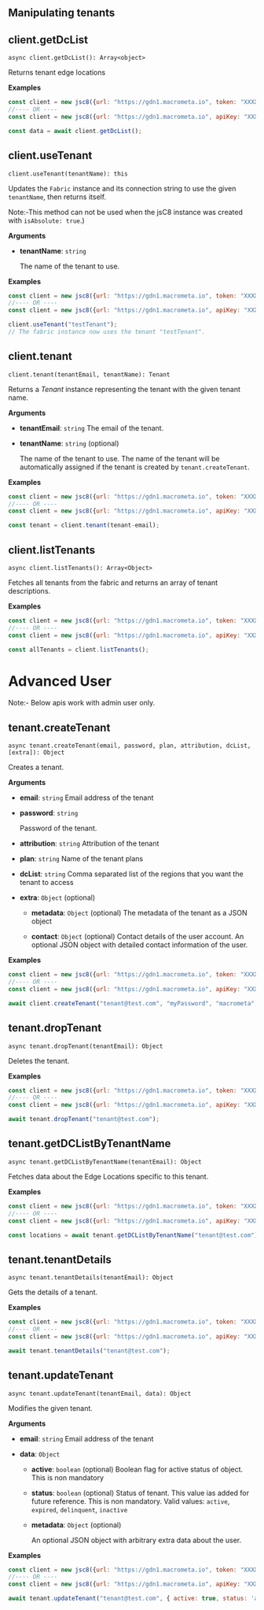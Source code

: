 ## Manipulating tenants

## client.getDcList

`async client.getDcList(): Array<object>`

Returns tenant edge locations

**Examples**

```js
const client = new jsc8({url: "https://gdn1.macrometa.io", token: "XXXX"});
//---- OR ----
const client = new jsc8({url: "https://gdn1.macrometa.io", apiKey: "XXXX"});

const data = await client.getDcList();
```

## client.useTenant

`client.useTenant(tenantName): this`

Updates the `Fabric` instance and its connection string to use the given `tenantName`, then returns itself.

Note:-This method can not be used when the jsC8 instance was created with `isAbsolute: true`.)

**Arguments**

- **tenantName**: `string`

  The name of the tenant to use.

**Examples**

```js
const client = new jsc8({url: "https://gdn1.macrometa.io", token: "XXXX"});
//---- OR ----
const client = new jsc8({url: "https://gdn1.macrometa.io", apiKey: "XXXX"});

client.useTenant("testTenant");
// The fabric instance now uses the tenant "testTenant".
```

## client.tenant

`client.tenant(tenantEmail, tenantName): Tenant`

Returns a _Tenant_ instance representing the tenant with the given tenant name.

**Arguments**

- **tenantEmail**: `string`
  The email of the tenant.

- **tenantName**: `string` (optional)

  The name of the tenant to use. The name of the tenant will be automatically assigned if the tenant is created by `tenant.createTenant`.

**Examples**

```js
const client = new jsc8({url: "https://gdn1.macrometa.io", token: "XXXX"});
//---- OR ----
const client = new jsc8({url: "https://gdn1.macrometa.io", apiKey: "XXXX"});

const tenant = client.tenant(tenant-email);
```

## client.listTenants

`async client.listTenants(): Array<Object>`

Fetches all tenants from the fabric and returns an array of tenant descriptions.

**Examples**

```js
const client = new jsc8({url: "https://gdn1.macrometa.io", token: "XXXX"});
//---- OR ----
const client = new jsc8({url: "https://gdn1.macrometa.io", apiKey: "XXXX"});

const allTenants = client.listTenants();
```

# Advanced User

Note:- Below apis work with admin user only.

## tenant.createTenant

`async tenant.createTenant(email, password, plan, attribution, dcList, [extra]): Object`

Creates a tenant.

**Arguments**

- **email**: `string`
    Email address of the tenant 

- **password**: `string`

    Password of the tenant.

- **attribution**: `string`
    Attribution of the tenant 

- **plan**: `string`
     Name of the tenant plans

- **dcList**: `string`
    Comma separated list of the regions that you want the tenant to  access

- **extra**: `Object` (optional)

    - **metadata**: `Object` (optional)
    The metadata of the tenant as a JSON object

    - **contact**: `Object` (optional)
    Contact details of the user account. An optional JSON object with detailed contact information of the user.

**Examples**

```js
const client = new jsc8({url: "https://gdn1.macrometa.io", token: "XXXX"});
//---- OR ----
const client = new jsc8({url: "https://gdn1.macrometa.io", apiKey: "XXXX"});

await client.createTenant("tenant@test.com", "myPassword", "macrometa", "free" "test-eu-west-1,test-us-west-2");
```

## tenant.dropTenant

`async tenant.dropTenant(tenantEmail): Object`

Deletes the tenant.

**Examples**

```js
const client = new jsc8({url: "https://gdn1.macrometa.io", token: "XXXX"});
//---- OR ----
const client = new jsc8({url: "https://gdn1.macrometa.io", apiKey: "XXXX"});

await tenant.dropTenant("tenant@test.com");
```

## tenant.getDCListByTenantName

`async tenant.getDCListByTenantName(tenantEmail): Object`

Fetches data about the Edge Locations specific to this tenant.

**Examples**
```js
const client = new jsc8({url: "https://gdn1.macrometa.io", token: "XXXX"});
//---- OR ----
const client = new jsc8({url: "https://gdn1.macrometa.io", apiKey: "XXXX"});

const locations = await tenant.getDCListByTenantName("tenant@test.com");
```


## tenant.tenantDetails

`async tenant.tenantDetails(tenantEmail): Object`

Gets the details of a tenant.

**Examples**

```js
const client = new jsc8({url: "https://gdn1.macrometa.io", token: "XXXX"});
//---- OR ----
const client = new jsc8({url: "https://gdn1.macrometa.io", apiKey: "XXXX"});

await tenant.tenantDetails("tenant@test.com");
```

## tenant.updateTenant

`async tenant.updateTenant(tenantEmail, data): Object`

Modifies the given tenant.

**Arguments**

- **email**: `string`
    Email address of the tenant 

- **data**: `Object`

    - **active**: `boolean` (optional)
      Boolean flag for active status of object. This is non mandatory

    - **status**: `boolean` (optional)
      Status of tenant. This value ias added for future reference. This is non mandatory. Valid values: `active`, `expired`, `delinquent`, `inactive`

    - **metadata**: `Object` (optional)

      An optional JSON object with arbitrary extra data about the user.

**Examples**

```js
const client = new jsc8({url: "https://gdn1.macrometa.io", token: "XXXX"});
//---- OR ----
const client = new jsc8({url: "https://gdn1.macrometa.io", apiKey: "XXXX"});

await tenant.updateTenant("tenant@test.com", { active: true, status: 'active', metadata: {"key": "value"} });
```
